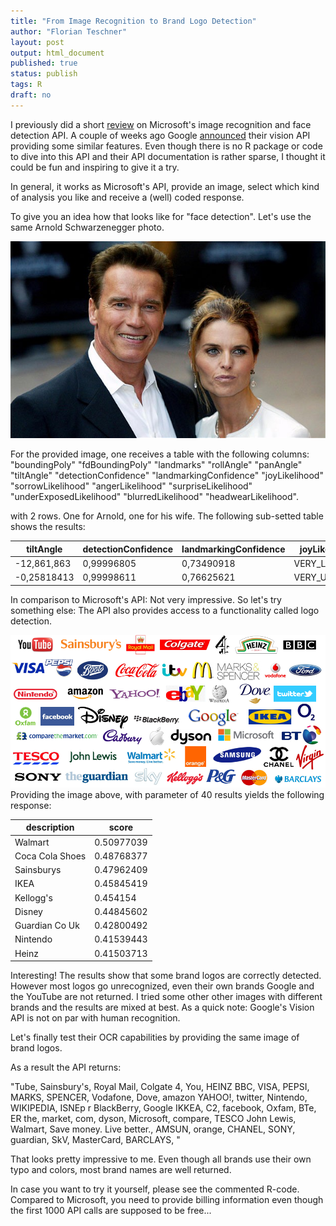 ```yaml
---
title: "From Image Recognition to Brand Logo Detection"
author: "Florian Teschner"
layout: post
output: html_document
published: true
status: publish
tags: R
draft: no
---
```

 
 
I previously did a short [review](http://flovv.github.io/Image-Recognition/) on Microsoft's image recognition and face detection API. A couple of weeks ago Google [announced](https://cloudplatform.googleblog.com/2016/02/Google-Cloud-Vision-API-enters-beta-open-to-all-to-try.html) their vision API providing some similar features.
Even though there is no R package or code to dive into this API and their API documentation is rather sparse, I thought it could be fun and inspiring to give it a try.



In general, it works as Microsoft's API, provide an image, select which kind of analysis you like and receive a (well) coded response.
 
To give you an idea how that looks like for "face detection".
Let's use the same Arnold Schwarzenegger photo.
 
![Face detection example](/figures/arnold_wife.jpg)
 
For the provided image, one receives a table with the following columns:  "boundingPoly"           "fdBoundingPoly"         "landmarks"              "rollAngle"              "panAngle"               "tiltAngle"              "detectionConfidence"    "landmarkingConfidence"  "joyLikelihood"          "sorrowLikelihood"       "angerLikelihood"        "surpriseLikelihood"    "underExposedLikelihood" "blurredLikelihood"      "headwearLikelihood".
 
with 2 rows. One for Arnold, one for his wife. The following sub-setted table shows the results:
 
| tiltAngle   | detectionConfidence | landmarkingConfidence | joyLikelihood | sorrowLikelihood |
|-------------|---------------------|-----------------------|---------------|------------------|
| -12,861,863 | 0,99996805          | 0,73490918            | VERY_LIKELY   | VERY_UNLIKELY    |
| -0,25818413 | 0,99998611          | 0,76625621            | VERY_UNLIKELY | VERY_UNLIKELY    |
 
In comparison to Microsoft's API: Not very impressive. 
So let's try something else: The API also provides access to a functionality called logo detection.
 
![brand recognition example](/figures/brandlogos.png)
Providing the image above, with parameter of 40 results yields the following response:
 
| description     | score      |
|-----------------|------------|
| Walmart         | 0.50977039 |
| Coca Cola Shoes | 0.48768377 |
| Sainsburys      | 0.47962409 |
| IKEA            | 0.45845419 |
| Kellogg's       | 0.454154   |
| Disney          | 0.44845602 |
| Guardian Co Uk  | 0.42800492 |
| Nintendo        | 0.41539443 |
| Heinz           | 0.41503713 |
 
 
Interesting! The results show that some brand logos are correctly detected. However most logos go unrecognized, even their own brands Google and the YouTube are not returned. I tried some other other images with different brands and the results are mixed at best. As a quick note: Google's Vision API is not on par with human recognition.
 
Let's finally test their OCR capabilities by providing the same image of brand logos.
 
As a result the API returns:
 
"Tube, Sainsbury's, Royal Mail, Colgate 4, You, HEINZ BBC, VISA, PEPSI, MARKS, SPENCER, Vodafone, Dove, amazon YAHOO!, twitter, Nintendo, WIKIPEDIA, ISNEp r BlackBerry, Google IKKEA, C2, facebook, Oxfam, BTe, ER the, market, com, dyson, Microsoft, compare, TESCO John Lewis, Walmart, Save money. Live better., AMSUN, orange, CHANEL, SONY, guardian, SkV, MasterCard, BARCLAYS, "
 
That looks pretty impressive to me. Even though all brands use their own typo and colors, most brand names are well returned.
 
In case you want to try it yourself, please see the commented R-code.
Compared to Microsoft, you need to provide billing information even though the first 1000 API calls are supposed to be free...
 
<script src="https://gist.github.com/flovv/524f5bf2f465e5a4da25.js"></script>
 
 
 
 
